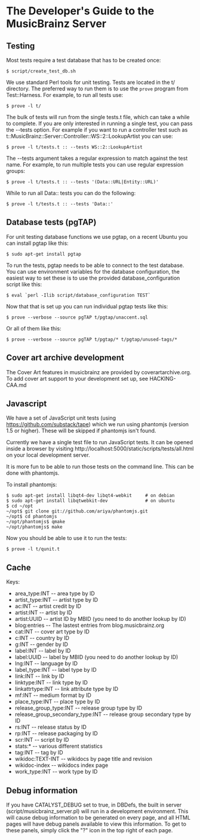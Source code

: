 The Developer's Guide to the MusicBrainz Server
===============================================

Testing
-------

Most tests require a test database that has to be created once:

    $ script/create_test_db.sh

We use standard Perl tools for unit testing. Tests are located in the t/
directory. The preferred way to run them is to use the `prove` program from
Test::Harness. For example, to run all tests use:

    $ prove -l t/

The bulk of tests will run from the single tests.t file, which can take a while
to complete. If you are only interested in running a single test, you can pass
the --tests option. For example if you want to run a controller test such as
t::MusicBrainz::Server::Controller::WS::2::LookupArtist you can use:

    $ prove -l t/tests.t :: --tests WS::2::LookupArtist

The --tests argument takes a regular expression to match against the test
name. For example, to run multiple tests you can use regular expression groups:

    $ prove -l t/tests.t :: --tests '(Data::URL|Entity::URL)'

While to run all Data:: tests you can do the following:

    $ prove -l t/tests.t :: --tests 'Data::'

Database tests (pgTAP)
----------------------

For unit testing database functions we use pgtap, on a recent Ubuntu
you can install pgtap like this:

    $ sudo apt-get install pgtap

To run the tests, pgtap needs to be able to connect to the test
database.  You can use environment variables for the database
configuration, the easiest way to set these is to use the provided
database_configuration script like this:

    $ eval `perl -Ilib script/database_configuration TEST`

Now that that is set up you can run individual pgtap tests like this:

    $ prove --verbose --source pgTAP t/pgtap/unaccent.sql

Or all of them like this:

    $ prove --verbose --source pgTAP t/pgtap/* t/pgtap/unused-tags/*

Cover art archive development
-----------------------------

The Cover Art features in musicbrainz are provided by
coverartarchive.org.  To add cover art support to your development set
up, see HACKING-CAA.md

Javascript
----------

We have a set of JavaScript unit tests (using https://github.com/substack/tape)
which we run using phantomjs (version 1.5 or higher). These will be skipped if
phantomjs isn't found.

Currently we have a single test file to run JavaScript tests. It can be opened
inside a browser by visiting
http://localhost:5000/static/scripts/tests/all.html on your local development
server.

It is more fun to be able to run those tests on the command line. This can be
done with phantomjs.

To install phantomjs:

    $ sudo apt-get install libqt4-dev libqt4-webkit     # on debian
    $ sudo apt-get install libqtwebkit-dev              # on ubuntu
    $ cd ~/opt
    ~/opt$ git clone git://github.com/ariya/phantomjs.git
    ~/opt$ cd phantomjs
    ~/opt/phantomjs$ qmake
    ~/opt/phantomjs$ make

Now you should be able to use it to run the tests:

    $ prove -l t/qunit.t


Cache
-----

Keys:

 * area_type:INT -- area type by ID
 * artist_type:INT -- artist type by ID
 * ac:INT -- artist credit by ID
 * artist:INT -- artist by ID
 * artist:UUID -- artist ID by MBID (you need to do another lookup by ID)
 * blog:entries -- The lastest entries from blog.musicbrainz.org
 * cat:INT -- cover art type by ID
 * c:INT -- country by ID
 * g:INT -- gender by ID
 * label:INT -- label by ID
 * label:UUID -- label by MBID (you need to do another lookup by ID)
 * lng:INT -- language by ID
 * label_type:INT -- label type by ID
 * link:INT -- link by ID
 * linktype:INT -- link type by ID
 * linkattrtype:INT -- link attribute type by ID
 * mf:INT -- medium format by ID
 * place_type:INT -- place type by ID
 * release_group_type:INT -- release group type by ID
 * release_group_secondary_type:INT -- release group secondary type by ID
 * rs:INT -- release status by ID
 * rp:INT -- release packaging by ID
 * scr:INT -- script by ID
 * stats:* -- various different statistics
 * tag:INT -- tag by ID
 * wikidoc:TEXT-INT -- wikidocs by page title and revision
 * wikidoc-index -- wikidocs index page
 * work_type:INT -- work type by ID

Debug information
-----------------

If you have CATALYST_DEBUG set to true, in DBDefs, the built in server
(script/musicbrainz_server.pl) will run in a development environment. This will
cause debug information to be generated on every page, and all HTML pages will
have debug panels available to view this information. To get to these panels,
simply click the "?" icon in the top right of each page.
